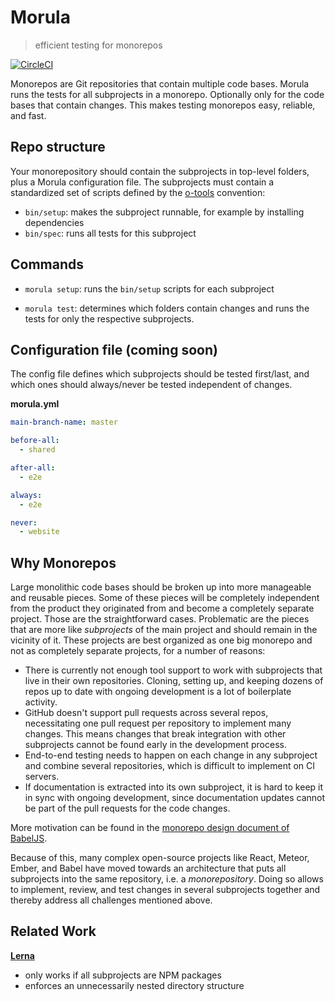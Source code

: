 # Morula

> efficient testing for monorepos

[![CircleCI](https://circleci.com/gh/Originate/morula.svg?style=shield)](https://circleci.com/gh/Originate/morula)

Monorepos are Git repositories that contain multiple code bases.
Morula runs the tests for all subprojects in a monorepo.
Optionally only for the code bases that contain changes.
This makes testing monorepos easy, reliable, and fast.


## Repo structure

Your monorepository should contain the subprojects in top-level folders,
plus a Morula configuration file.
The subprojects must contain a standardized set of scripts
defined by the
[o-tools](https://github.com/Originate/o-tools-node) convention:
- `bin/setup`: makes the subproject runnable, for example by installing dependencies
- `bin/spec`: runs all tests for this subproject


## Commands

- `morula setup`:
  runs the `bin/setup` scripts for each subproject

- `morula test`:
  determines which folders contain changes
  and runs the tests for only the respective subprojects.


## Configuration file (coming soon)

The config file defines which subprojects should be tested first/last,
and which ones should always/never be tested independent of changes.

__morula.yml__
```yml
main-branch-name: master

before-all:
  - shared

after-all:
  - e2e

always:
  - e2e

never:
  - website
```


## Why Monorepos

Large monolithic code bases should be broken up
into more manageable and reusable pieces.
Some of these pieces will be completely independent
from the product they originated from
and become a completely separate project.
Those are the straightforward cases.
Problematic are the pieces that are more like _subprojects_ of the main project
and should remain in the vicinity of it.
These projects are best organized as one big monorepo and not as completely separate projects,
for a number of reasons:

- There is currently not enough tool support
  to work with subprojects that live in their own repositories.
  Cloning, setting up, and keeping dozens of repos up to date
  with ongoing development is a lot of boilerplate activity.
- GitHub doesn't support pull requests across several repos,
  necessitating one pull request per repository to implement many changes.
  This means changes
  that break integration with other subprojects
  cannot be found early in the development process.
- End-to-end testing needs to happen on each change in any subproject
  and combine several repositories,
  which is difficult to implement on CI servers.
- If documentation is extracted into its own subproject,
  it is hard to keep it in sync with ongoing development,
  since documentation updates cannot be part of the pull requests
  for the code changes.

More motivation can be found in the
[monorepo design document of BabelJS](https://github.com/babel/babel/blob/master/doc/design/monorepo.md).

Because of this,
many complex open-source projects
like React, Meteor, Ember, and Babel
have moved towards an architecture that puts
all subprojects into the same repository, i.e. a _monorepository_.
Doing so allows to implement, review, and test changes
in several subprojects together and thereby address all challenges mentioned above.


## Related Work

__[Lerna](https://github.com/lerna/lerna)__
- only works if all subprojects are NPM packages
- enforces an unnecessarily nested directory structure

